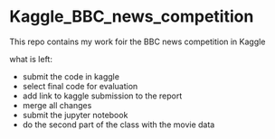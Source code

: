 # Kaggle_BBC_news_competition
This repo contains my work foir the BBC news competition in Kaggle

what is left: 
- submit the code in kaggle
- select final code for evaluation
- add link to kaggle submission to the report
- merge all changes
- submit the jupyter notebook
- do the second part of the class with the movie data
